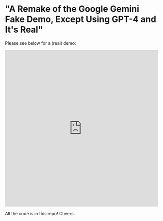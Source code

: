 # "A Remake of the Google Gemini Fake Demo, Except Using GPT-4 and It's Real"

Please see below for a (real) demo:

<iframe width="100%" height="515" src="https://www.youtube.com/embed/__nL7Vc0OCg?si=tReedrTnNuSBFHXs" title="YouTube video player" frameborder="0" allow="accelerometer; autoplay; clipboard-write; encrypted-media; gyroscope; picture-in-picture; web-share" allowfullscreen></iframe>

All the code is in this repo! Cheers.
